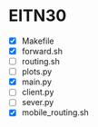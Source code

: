 # EITN30

- [X] Makefile
- [X] forward.sh
- [ ] routing.sh
- [ ] plots.py
- [X] main.py
- [ ] client.py
- [ ] sever.py
- [X] mobile_routing.sh
